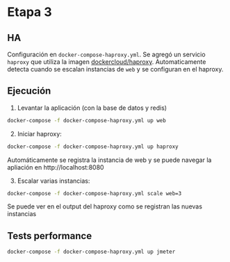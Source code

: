 # Etapa 3

## HA
Configuración en `docker-compose-haproxy.yml`. Se agregó un servicio `haproxy` que utiliza la imagen [dockercloud/haproxy](https://github.com/docker/dockercloud-haproxy). Automaticamente detecta cuando se escalan instancias de `web` y se configuran en el haproxy.

## Ejecución

1. Levantar la aplicación (con la base de datos y redis)
``` bash
docker-compose -f docker-compose-haproxy.yml up web
```

2. Iniciar haproxy:
``` bash
docker-compose -f docker-compose-haproxy.yml up haproxy
```
Automáticamente se registra la instancia de web y se puede navegar la apliación en http://localhost:8080

3. Escalar varias instancias:
``` bash
docker-compose -f docker-compose-haproxy.yml scale web=3
```
Se puede ver en el output del haproxy como se registran las nuevas instancias

## Tests performance

``` bash
docker-compose -f docker-compose-haproxy.yml up jmeter
```
